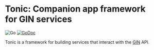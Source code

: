 # Tonic: Companion app framework for GIN services

![Go](https://github.com/g-node/tonic/workflows/Go/badge.svg?branch=master)
[![GoDoc](https://godoc.org/github.com/G-Node/tonic?status.svg)](http://godoc.org/github.com/G-Node/tonic)


Tonic is a framework for building services that interact with the [GIN](https://gin.g-node.org) API.
